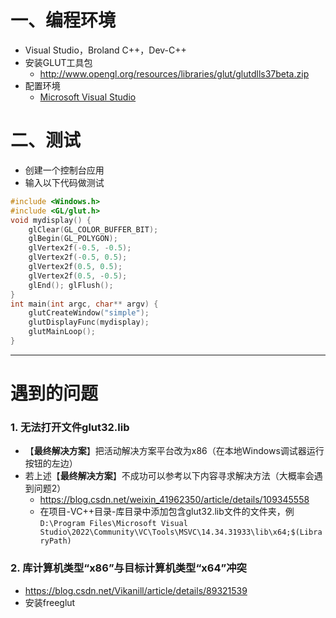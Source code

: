 # 一、编程环境
- Visual Studio，Broland C++，Dev-C++
- 安装GLUT工具包
  - http://www.opengl.org/resources/libraries/glut/glutdlls37beta.zip
- 配置环境
  - [Microsoft Visual Studio](https://blog.csdn.net/weixin_41962350/article/details/109345558)
# 二、测试
- 创建一个控制台应用
- 输入以下代码做测试
```C++
#include <Windows.h>
#include <GL/glut.h>
void mydisplay() {
	glClear(GL_COLOR_BUFFER_BIT);
	glBegin(GL_POLYGON);
	glVertex2f(-0.5, -0.5);
	glVertex2f(-0.5, 0.5);
	glVertex2f(0.5, 0.5);
	glVertex2f(0.5, -0.5);
	glEnd(); glFlush();
}
int main(int argc, char** argv) {
	glutCreateWindow("simple");
	glutDisplayFunc(mydisplay);
	glutMainLoop();
}
```
---
# 遇到的问题
### 1. 无法打开文件glut32.lib
- 【**最终解决方案**】把活动解决方案平台改为x86（在本地Windows调试器运行按钮的左边）
- 若上述【**最终解决方案**】不成功可以参考以下内容寻求解决方法（大概率会遇到问题2）
  - https://blog.csdn.net/weixin_41962350/article/details/109345558  
  - 在项目-VC++目录-库目录中添加包含glut32.lib文件的文件夹，例`D:\Program Files\Microsoft Visual Studio\2022\Community\VC\Tools\MSVC\14.34.31933\lib\x64;$(LibraryPath)`  
### 2. 库计算机类型“x86”与目标计算机类型“x64”冲突
- https://blog.csdn.net/Vikanill/article/details/89321539  
- 安装freeglut
